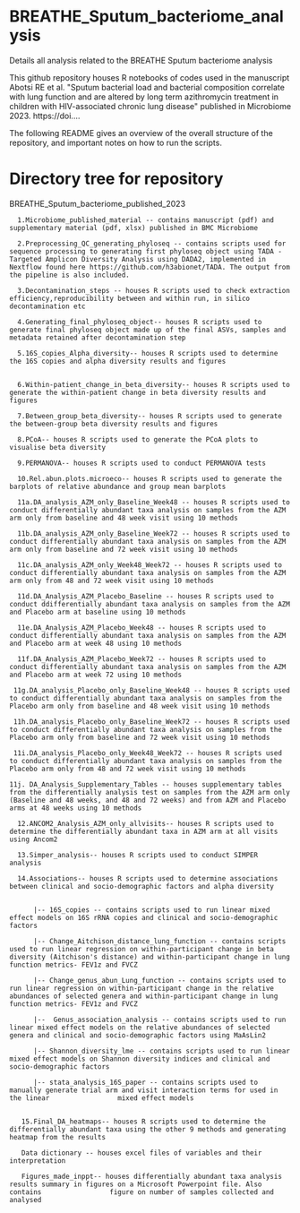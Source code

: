 # BREATHE_Sputum_bacteriome_analysis
Details all analysis related to the BREATHE Sputum bacteriome analysis

This github repository houses R notebooks of codes used in the manuscript Abotsi RE et al. "Sputum bacterial load and bacterial composition correlate with lung function and are altered by long term azithromycin treatment in children with HIV-associated chronic lung disease" published in Microbiome 2023.
https://doi....


The following README gives an overview of the overall structure of the repository, and important notes on how to run the scripts.

# Directory tree for repository
BREATHE_Sputum_bacteriome_published_2023



      1.Microbiome_published_material -- contains manuscript (pdf) and supplementary material (pdf, xlsx) published in BMC Microbiome

      2.Preprocessing_QC_generating_phyloseq -- contains scripts used for sequence processing to generating first phyloseq object using TADA - Targeted Amplicon Diversity Analysis using DADA2, implemented in Nextflow found here https://github.com/h3abionet/TADA. The output from the pipeline is also included.

      3.Decontamination_steps -- houses R scripts used to check extraction efficiency,reproducibility between and within run, in silico decontamination etc 

      4.Generating_final_phyloseq_object-- houses R scripts used to generate final phyloseq object made up of the final ASVs, samples and metadata retained after decontamination step

      5.16S_copies_Alpha_diversity-- houses R scripts used to determine the 16S copies and alpha diversity results and figures

     
      6.Within-patient_change_in_beta_diversity-- houses R scripts used to generate the within-patient change in beta diversity results and figures

      7.Between_group_beta_diversity-- houses R scripts used to generate the between-group beta diversity results and figures

      8.PCoA-- houses R scripts used to generate the PCoA plots to visualise beta diversity
      
      9.PERMANOVA-- houses R scripts used to conduct PERMANOVA tests 

      10.Rel.abun.plots.microeco-- houses R scripts used to generate the barplots of relative abundance and group mean barplots
      
      11a.DA_analysis_AZM_only_Baseline_Week48 -- houses R scripts used to conduct differentially abundant taxa analysis on samples from the AZM arm only from baseline and 48 week visit using 10 methods
      
      11b.DA_analysis_AZM_only_Baseline_Week72 -- houses R scripts used to conduct differentially abundant taxa analysis on samples from the AZM arm only from baseline and 72 week visit using 10 methods
      
      11c.DA_analysis_AZM_only_Week48_Week72 -- houses R scripts used to conduct differentially abundant taxa analysis on samples from the AZM arm only from 48 and 72 week visit using 10 methods
      
      11d.DA_Analysis_AZM_Placebo_Baseline -- houses R scripts used to conduct ddifferentially abundant taxa analysis on samples from the AZM and Placebo arm at baseline using 10 methods
      
      11e.DA_Analysis_AZM_Placebo_Week48 -- houses R scripts used to conduct differentially abundant taxa analysis on samples from the AZM and Placebo arm at week 48 using 10 methods
      
      11f.DA_Analysis_AZM_Placebo_Week72 -- houses R scripts used to conduct differentially abundant taxa analysis on samples from the AZM and Placebo arm at week 72 using 10 methods
     
     11g.DA_analysis_Placebo_only_Baseline_Week48 -- houses R scripts used to conduct differentially abundant taxa analysis on samples from the Placebo arm only from baseline and 48 week visit using 10 methods
     
     11h.DA_analysis_Placebo_only_Baseline_Week72 -- houses R scripts used to conduct differentially abundant taxa analysis on samples from the Placebo arm only from baseline and 72 week visit using 10 methods
     
     11i.DA_analysis_Placebo_only_Week48_Week72 -- houses R scripts used to conduct differentially abundant taxa analysis on samples from the Placebo arm only from 48 and 72 week visit using 10 methods
     
    11j. DA_Analysis_Supplementary_Tables -- houses supplementary tables from the differentially analysis test on samples from the AZM arm only (Baseline and 48 weeks, and 48 and 72 weeks) and from AZM and Placebo arms at 48 weeks using 10 methods

      12.ANCOM2_Analysis_AZM_only_allvisits-- houses R scripts used to determine the differentially abundant taxa in AZM arm at all visits using Ancom2 

      13.Simper_analysis-- houses R scripts used to conduct SIMPER analysis

      14.Associations-- houses R scripts used to determine associations between clinical and socio-demographic factors and alpha diversity

      
          |-- 16S_copies -- contains scripts used to run linear mixed effect models on 16S rRNA copies and clinical and socio-demographic factors  

          |-- Change_Aitchison_distance_lung_function -- contains scripts used to run linear regression on within-participant change in beta                       diversity (Aitchison's distance) and within-participant change in lung function metrics- FEV1z and FVCZ 
          
          |-- Change_genus_abun_Lung_function -- contains scripts used to run linear regression on within-participant change in the relative                      abundances of selected genera and within-participant change in lung function metrics- FEV1z and FVCZ 

          |--  Genus_association_analysis -- contains scripts used to run linear mixed effect models on the relative abundances of selected                       genera and clinical and socio-demographic factors using MaAsLin2
          
          |-- Shannon_diversity_lme -- contains scripts used to run linear mixed effect models on Shannon diversity indices and clinical and                      socio-demographic factors
          
          |-- stata_analysis_16S_paper -- contains scripts used to manually generate trial arm and visit interaction terms for used in the linear                 mixed effect models 

               
       15.Final_DA_heatmaps-- houses R scripts used to determine the differentially abundant taxa using the other 9 methods and generating                        heatmap from the results 
       
       Data dictionary -- houses excel files of variables and their interpretation 
      
       Figures_made_inppt-- houses differentially abundant taxa analysis results summary in figures on a Microsoft Powerpoint file. Also contains                 figure on number of samples collected and analysed


